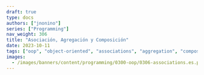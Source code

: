 ```yaml
---
draft: true
type: docs
authors: ["jnonino"]
series: ["Programming"]
nav_weight: 306
title: "Asociación, Agregación y Composición"
date: 2023-10-11
tags: ["oop", "object-oriented", "associations", "aggregation", "composition", "uml"]
images:
  - /images/banners/content/programming/0300-oop/0306-associations.es.png
---
```

